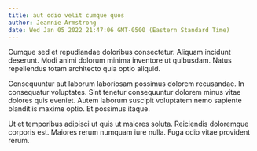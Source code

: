 ```yaml
---
title: aut odio velit cumque quos
author: Jeannie Armstrong
date: Wed Jan 05 2022 21:47:06 GMT-0500 (Eastern Standard Time)
---
```

Cumque sed et repudiandae doloribus consectetur. Aliquam incidunt deserunt. Modi animi dolorum minima inventore ut quibusdam. Natus repellendus totam architecto quia optio aliquid.

 Consequuntur aut laborum laboriosam possimus dolorem recusandae. In consequatur voluptates. Sint tenetur consequuntur dolorem minus vitae dolores quis eveniet. Autem laborum suscipit voluptatem nemo sapiente blanditiis maxime optio. Et possimus itaque.

 Ut et temporibus adipisci ut quis ut maiores soluta. Reiciendis doloremque corporis est. Maiores rerum numquam iure nulla. Fuga odio vitae provident rerum.